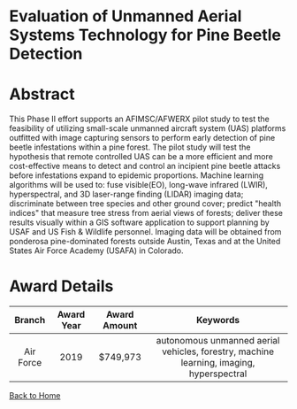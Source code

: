 
Evaluation of Unmanned Aerial Systems Technology for Pine Beetle Detection
==========================================================================

# Abstract


This Phase II effort supports an AFIMSC/AFWERX pilot study to test the feasibility of utilizing small-scale unmanned aircraft system (UAS) platforms outfitted with image capturing sensors to perform early detection of pine beetle infestations within a pine forest. The pilot study will test the hypothesis that remote controlled UAS can be a more efficient and more cost-effective means to detect and control an incipient pine beetle attacks before infestations expand to epidemic proportions. Machine learning algorithms will be used to: fuse visible(EO), long-wave infrared (LWIR), hyperspectral, and 3D laser-range finding (LIDAR) imaging data; discriminate between tree species and other ground cover; predict "health indices" that measure tree stress from aerial views of forests; deliver these results visually within a GIS software application to support planning by USAF and US Fish & Wildlife personnel. Imaging data will be obtained from ponderosa pine-dominated forests outside Austin, Texas and at the United States Air Force Academy (USAFA) in Colorado.  

# Award Details

|Branch|Award Year|Award Amount|Keywords|
| :---: | :---: | :---: | :---: |
|Air Force|2019|$749,973|autonomous unmanned aerial vehicles, forestry, machine learning, imaging, hyperspectral|
  
  


[Back to Home](https://github.com/chrischow/dod_sbir_awards/DJ/#1473)